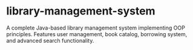 # library-management-system
A complete Java-based library management system implementing OOP principles.  Features user management, book catalog, borrowing system, and advanced search functionality.
